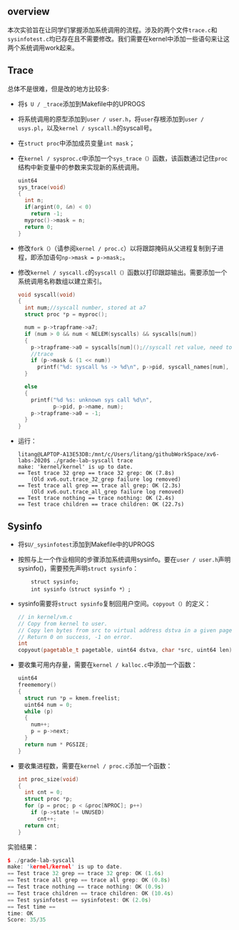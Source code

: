 ## overview

本次实验旨在让同学们掌握添加系统调用的流程。涉及的两个文件`trace.c`和`sysinfotest.c`均已存在且不需要修改。我们需要在kernel中添加一些语句来让这两个系统调用work起来。

## Trace

总体不是很难，但是改的地方比较多:

- 将`$ U / _trace`添加到Makefile中的UPROGS

- 将系统调用的原型添加到`user / user.h`，将`user`存根添加到`user / usys.pl`，以及`kernel / syscall.h`的syscall号。

- 在`struct proc`中添加成员变量`int mask`；

- 在`kernel / sysproc.c`中添加一个`sys_trace（）`函数，该函数通过记住`proc`结构中新变量中的参数来实现新的系统调用。

  ```cpp
  uint64
  sys_trace(void)
  {
    int n;
    if(argint(0, &n) < 0)
      return -1;
    myproc()->mask = n;
    return 0;
  }
  ```

- 修改`fork（）`（请参阅`kernel / proc.c`）以将跟踪掩码从父进程复制到子进程，即添加语句`np->mask = p->mask;`。

- 修改`kernel / syscall.c`的`syscall（）`函数以打印跟踪输出。需要添加一个系统调用名称数组以建立索引。

  ```cpp
  void syscall(void)
  {
    int num;//syscall number, stored at a7
    struct proc *p = myproc();
  
    num = p->trapframe->a7;
    if (num > 0 && num < NELEM(syscalls) && syscalls[num])
    {
      p->trapframe->a0 = syscalls[num]();//syscall ret value, need to store in a0
      //trace
      if (p->mask & (1 << num))
        printf("%d: syscall %s -> %d\n", p->pid, syscall_names[num], p->trapframe->a0);
    }
  
    else
    {
      printf("%d %s: unknown sys call %d\n",
             p->pid, p->name, num);
      p->trapframe->a0 = -1;
    }
  }
  ```

- 运行：

  ```shell
  litang@LAPTOP-A13E53DB:/mnt/c/Users/litang/githubWorkSpace/xv6-labs-2020$ ./grade-lab-syscall trace
  make: 'kernel/kernel' is up to date.
  == Test trace 32 grep == trace 32 grep: OK (7.8s)
      (Old xv6.out.trace_32_grep failure log removed)
  == Test trace all grep == trace all grep: OK (2.3s)
      (Old xv6.out.trace_all_grep failure log removed)
  == Test trace nothing == trace nothing: OK (2.4s)
  == Test trace children == trace children: OK (22.7s)
  ```

## Sysinfo

- 将`$U/_sysinfotest`添加到Makefile中的UPROGS

- 按照与上一个作业相同的步骤添加系统调用sysinfo。要在`user / user.h`声明sysinfo()，需要预先声明`struct sysinfo`：

  ```
      struct sysinfo; 
      int sysinfo（struct sysinfo *）;
  ```

- sysinfo需要将`struct sysinfo`复制回用户空间。`copyout（）`的定义：

  ```cpp
  // in kernel/vm.c
  // Copy from kernel to user.
  // Copy len bytes from src to virtual address dstva in a given page table.
  // Return 0 on success, -1 on error.
  int
  copyout(pagetable_t pagetable, uint64 dstva, char *src, uint64 len)
  ```

- 要收集可用内存量，需要在`kernel / kalloc.c`中添加一个函数：

  ```cpp
  uint64
  freememory()
  {
    struct run *p = kmem.freelist;
    uint64 num = 0;
    while (p)
    {
      num++;
      p = p->next;
    }
    return num * PGSIZE;
  }
  ```

- 要收集进程数，需要在`kernel / proc.c`添加一个函数：

  ```cpp
  int proc_size(void)
  {
    int cnt = 0;
    struct proc *p;
    for (p = proc; p < &proc[NPROC]; p++)
      if (p->state != UNUSED)
        cnt++;
    return cnt;
  }
  ```


实验结果：
```cpp
$ ./grade-lab-syscall
make: 'kernel/kernel' is up to date.
== Test trace 32 grep == trace 32 grep: OK (1.6s)
== Test trace all grep == trace all grep: OK (0.8s)
== Test trace nothing == trace nothing: OK (0.9s)
== Test trace children == trace children: OK (10.4s)
== Test sysinfotest == sysinfotest: OK (2.0s)
== Test time ==
time: OK
Score: 35/35
```











